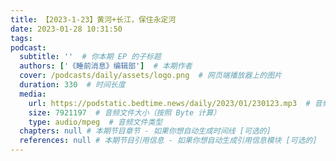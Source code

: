 ```yaml
---
title: 【2023-1-23】黄河+长江，保住永定河
date: 2023-01-28 10:31:50
tags:
podcast:
  subtitle: ''  # 你本期 EP 的子标题
  authors: ['《睡前消息》编辑部']  # 本期作者
  cover: /podcasts/daily/assets/logo.png  # 网页端播放器上的图片
  duration: 330  # 时间长度
  media:
    url: https://podstatic.bedtime.news/daily/2023/01/230123.mp3  # 音频文件
    size: 7921197  # 音频文件大小（按照 Byte 计算）
    type: audio/mpeg  # 音频文件类型
  chapters: null # 本期节目章节 - 如果你想自动生成时间线 [可选的]
  references: null # 本期节目引用信息 - 如果你想自动生成引用信息模块 [可选的]
---
```

